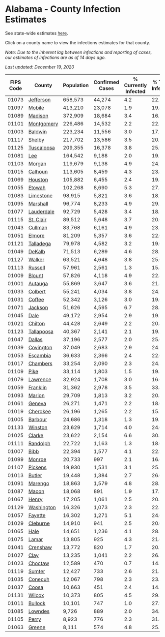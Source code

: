 # Alabama - County Infection Estimates

See state-wide estimates [here](/infections/us-al).

Click on a county name to view the infections estimates for that county.

*Note: Due to the inherent lag between infections and reporting of cases, our estimates of infections are as of 14 days ago.*

*Last updated: December 19, 2020*

|   FIPS Code |                   County |   Population |   Confirmed Cases |   % Currently Infected |   % Total Infected |
|-------------|--------------------------|--------------|-------------------|------------------------|--------------------|
|       01073 |   [Jefferson](jefferson) |      658,573 |            44,274 |                    4.2 |               22.2 |
|       01097 |         [Mobile](mobile) |      413,210 |            23,078 |                    1.9 |               19.8 |
|       01089 |       [Madison](madison) |      372,909 |            18,684 |                    3.4 |               16.2 |
|       01101 | [Montgomery](montgomery) |      226,486 |            14,532 |                    2.2 |               22.5 |
|       01003 |       [Baldwin](baldwin) |      223,234 |            11,556 |                    3.0 |               17.1 |
|       01117 |         [Shelby](shelby) |      217,702 |            13,586 |                    3.5 |               20.7 |
|       01125 | [Tuscaloosa](tuscaloosa) |      209,355 |            16,378 |                    3.8 |               25.9 |
|       01081 |               [Lee](lee) |      164,542 |             9,188 |                    2.0 |               19.5 |
|       01103 |         [Morgan](morgan) |      119,679 |             9,138 |                    4.9 |               24.7 |
|       01015 |       [Calhoun](calhoun) |      113,605 |             8,459 |                    4.3 |               23.8 |
|       01069 |       [Houston](houston) |      105,882 |             6,455 |                    2.4 |               19.8 |
|       01055 |         [Etowah](etowah) |      102,268 |             8,690 |                    5.3 |               27.3 |
|       01083 |   [Limestone](limestone) |       98,915 |             5,821 |                    3.6 |               18.7 |
|       01095 |     [Marshall](marshall) |       96,774 |             8,233 |                    4.9 |               29.1 |
|       01077 | [Lauderdale](lauderdale) |       92,729 |             5,428 |                    3.4 |               18.7 |
|       01115 |   [St. Clair](st.-clair) |       89,512 |             5,648 |                    3.7 |               20.6 |
|       01043 |       [Cullman](cullman) |       83,768 |             6,161 |                    4.9 |               23.3 |
|       01051 |         [Elmore](elmore) |       81,209 |             5,357 |                    3.6 |               22.0 |
|       01121 |   [Talladega](talladega) |       79,978 |             4,582 |                    3.2 |               19.0 |
|       01049 |         [DeKalb](dekalb) |       71,513 |             6,289 |                    4.6 |               28.5 |
|       01127 |         [Walker](walker) |       63,521 |             4,648 |                    3.8 |               25.0 |
|       01113 |       [Russell](russell) |       57,961 |             2,561 |                    1.3 |               15.8 |
|       01009 |         [Blount](blount) |       57,826 |             4,118 |                    4.9 |               22.8 |
|       01001 |       [Autauga](autauga) |       55,869 |             3,647 |                    3.6 |               21.3 |
|       01033 |       [Colbert](colbert) |       55,241 |             4,034 |                    3.8 |               24.2 |
|       01031 |         [Coffee](coffee) |       52,342 |             3,126 |                    3.0 |               19.6 |
|       01071 |       [Jackson](jackson) |       51,626 |             4,595 |                    6.7 |               28.8 |
|       01045 |             [Dale](dale) |       49,172 |             2,954 |                    2.9 |               19.7 |
|       01021 |       [Chilton](chilton) |       44,428 |             2,649 |                    2.2 |               20.4 |
|       01123 | [Tallapoosa](tallapoosa) |       40,367 |             2,141 |                    2.1 |               19.5 |
|       01047 |         [Dallas](dallas) |       37,196 |             2,577 |                    2.0 |               25.0 |
|       01039 |   [Covington](covington) |       37,049 |             2,683 |                    2.9 |               24.1 |
|       01053 |     [Escambia](escambia) |       36,633 |             2,366 |                    2.4 |               22.6 |
|       01017 |     [Chambers](chambers) |       33,254 |             2,090 |                    2.3 |               24.2 |
|       01109 |             [Pike](pike) |       33,114 |             1,803 |                    1.5 |               19.3 |
|       01079 |     [Lawrence](lawrence) |       32,924 |             1,708 |                    3.0 |               16.6 |
|       01059 |     [Franklin](franklin) |       31,362 |             2,978 |                    3.5 |               33.4 |
|       01093 |         [Marion](marion) |       29,709 |             1,813 |                    3.2 |               20.8 |
|       01061 |         [Geneva](geneva) |       26,271 |             1,471 |                    2.2 |               18.0 |
|       01019 |     [Cherokee](cherokee) |       26,196 |             1,265 |                    2.2 |               15.7 |
|       01005 |       [Barbour](barbour) |       24,686 |             1,318 |                    1.3 |               19.1 |
|       01133 |       [Winston](winston) |       23,629 |             1,714 |                    4.0 |               24.0 |
|       01025 |         [Clarke](clarke) |       23,622 |             2,154 |                    6.6 |               30.8 |
|       01111 |     [Randolph](randolph) |       22,722 |             1,163 |                    1.3 |               18.0 |
|       01007 |             [Bibb](bibb) |       22,394 |             1,577 |                    4.1 |               22.9 |
|       01099 |         [Monroe](monroe) |       20,733 |               997 |                    2.1 |               16.6 |
|       01107 |       [Pickens](pickens) |       19,930 |             1,531 |                    3.1 |               25.1 |
|       01013 |         [Butler](butler) |       19,448 |             1,384 |                    2.7 |               26.0 |
|       01091 |       [Marengo](marengo) |       18,863 |             1,579 |                    4.8 |               28.2 |
|       01087 |           [Macon](macon) |       18,068 |               891 |                    1.9 |               17.1 |
|       01067 |           [Henry](henry) |       17,205 |             1,061 |                    2.5 |               20.3 |
|       01129 | [Washington](washington) |       16,326 |             1,073 |                    2.3 |               22.5 |
|       01057 |       [Fayette](fayette) |       16,302 |             1,271 |                    5.1 |               24.6 |
|       01029 |     [Cleburne](cleburne) |       14,910 |               941 |                    2.5 |               20.0 |
|       01065 |             [Hale](hale) |       14,651 |             1,236 |                    4.1 |               28.7 |
|       01075 |           [Lamar](lamar) |       13,805 |               925 |                    4.3 |               21.6 |
|       01041 |     [Crenshaw](crenshaw) |       13,772 |               820 |                    1.7 |               20.7 |
|       01027 |             [Clay](clay) |       13,235 |             1,041 |                    2.2 |               26.2 |
|       01023 |       [Choctaw](choctaw) |       12,589 |               470 |                    0.7 |               14.2 |
|       01119 |         [Sumter](sumter) |       12,427 |               733 |                    2.6 |               21.2 |
|       01035 |       [Conecuh](conecuh) |       12,067 |               798 |                    2.3 |               23.7 |
|       01037 |           [Coosa](coosa) |       10,663 |               451 |                    2.4 |               14.5 |
|       01131 |         [Wilcox](wilcox) |       10,373 |               805 |                    4.5 |               29.3 |
|       01011 |       [Bullock](bullock) |       10,101 |               747 |                    1.0 |               27.9 |
|       01085 |       [Lowndes](lowndes) |        9,726 |               889 |                    2.0 |               34.8 |
|       01105 |           [Perry](perry) |        8,923 |               776 |                    2.3 |               31.4 |
|       01063 |         [Greene](greene) |        8,111 |               574 |                    4.8 |               25.5 |